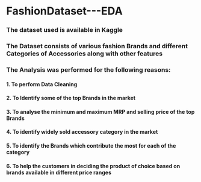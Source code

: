 # FashionDataset---EDA

### The dataset used is available in Kaggle 

### The Dataset consists of various fashion Brands and different Categories of Accessories along with other features



### The Analysis was performed for the following reasons:
####             1. To perform Data Cleaning
####             2. To Identify some of the top Brands in the market
####             3. To analyse the minimum and maximum MRP and selling price of the top Brands
####             4. To identify widely sold accessory category in the market
####             5. To identify the Brands which contribute the most for each of the category
####             6. To help the customers in deciding the product of choice based on brands available in different price ranges
